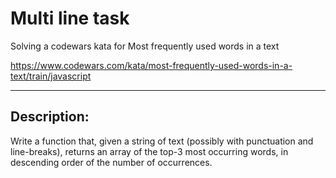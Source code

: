 # Multi line task
Solving a codewars kata for Most frequently used words in a text

https://www.codewars.com/kata/most-frequently-used-words-in-a-text/train/javascript

-------

## Description:
Write a function that, given a string of text (possibly with punctuation and line-breaks), returns an array of the top-3 most occurring words, in descending order of the number of occurrences.
